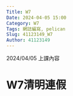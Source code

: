 ```yaml
---
Title: W7
Date: 2024-04-05 15:00
Category: W7
Tags: 網誌編寫, pelican
Slug: 41123149_W7
Author: 41123149
---
```


2024/04/05 上課內容

<!-- PELICAN_END_SUMMARY -->

# W7清明連假
